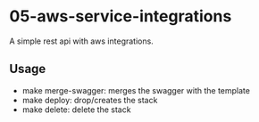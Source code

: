 # 05-aws-service-integrations
A simple rest api with aws integrations.  

## Usage
- make merge-swagger: merges the swagger with the template
- make deploy: drop/creates the stack
- make delete: delete the stack



